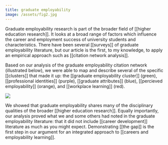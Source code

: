 ```yaml
---
title: graduate employability
image: /assets/fig2.jpg
--- 
```


Graduate employability research is part of the broader field of [[higher education research]]. It looks at a broad range of factors which influence the career and employment success of university students and characteristics. There have been several [[surveys]] of graduate employability literature, but our article is the first, to my knowledge, to apply an empirical approach such as [[citation network analysis]]. 

Based on our analysis of the graduate employability citation network (illustrated below), we were able to map and describe several of the specific [[clusters]] that made it up: the [[graduate employability cluster]] (green), [[professional identities]] (purple), [[graduate attributes]] (blue), [[percieved employability]] (orange), and [[workplace learning]] (red). 

![]({{page.image}})

We showed that graduate employability shares many of the disciplinary qualities of the broader [[higher education research]]. Equally importantly, our analysis proved what we and some others had noted in the graduate employability literature: that it did not include [[career development]] literature as much as you might expect. Demonstrating [[the gap]] is the first step in our argument for an integrated approach to [[careers and employability learning]]. 